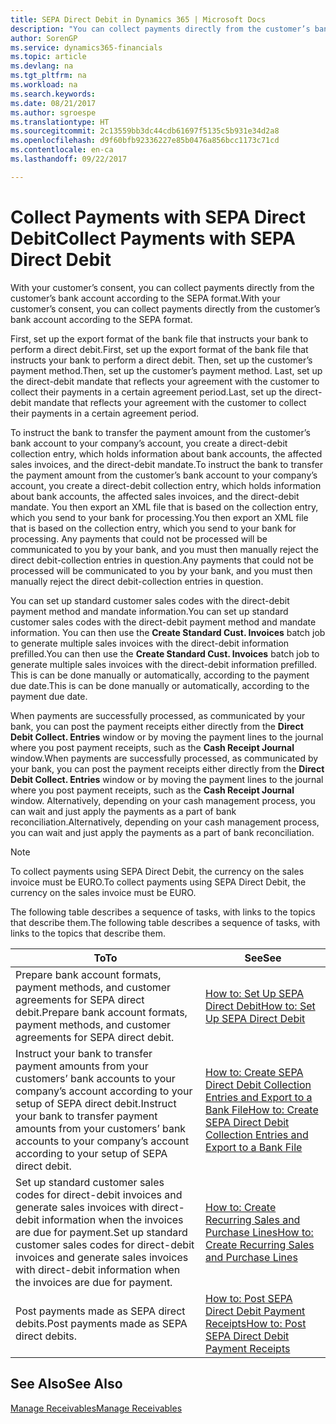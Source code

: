 ```yaml
---
title: SEPA Direct Debit in Dynamics 365 | Microsoft Docs
description: "You can collect payments directly from the customer’s bank account according to the SEPA format."
author: SorenGP
ms.service: dynamics365-financials
ms.topic: article
ms.devlang: na
ms.tgt_pltfrm: na
ms.workload: na
ms.search.keywords: 
ms.date: 08/21/2017
ms.author: sgroespe
ms.translationtype: HT
ms.sourcegitcommit: 2c13559bb3dc44cdb61697f5135c5b931e34d2a8
ms.openlocfilehash: d9f60bfb92336227e85b0476a856bcc1173c71cd
ms.contentlocale: en-ca
ms.lasthandoff: 09/22/2017

---
```

# <a name="collect-payments-with-sepa-direct-debit"></a><span data-ttu-id="ee62d-103">Collect Payments with SEPA Direct Debit</span><span class="sxs-lookup"><span data-stu-id="ee62d-103">Collect Payments with SEPA Direct Debit</span></span>
<span data-ttu-id="ee62d-104">With your customer’s consent, you can collect payments directly from the customer’s bank account according to the SEPA format.</span><span class="sxs-lookup"><span data-stu-id="ee62d-104">With your customer’s consent, you can collect payments directly from the customer’s bank account according to the SEPA format.</span></span>  

 <span data-ttu-id="ee62d-105">First, set up the export format of the bank file that instructs your bank to perform a direct debit.</span><span class="sxs-lookup"><span data-stu-id="ee62d-105">First, set up the export format of the bank file that instructs your bank to perform a direct debit.</span></span> <span data-ttu-id="ee62d-106">Then, set up the customer’s payment method.</span><span class="sxs-lookup"><span data-stu-id="ee62d-106">Then, set up the customer’s payment method.</span></span> <span data-ttu-id="ee62d-107">Last, set up the direct-debit mandate that reflects your agreement with the customer to collect their payments in a certain agreement period.</span><span class="sxs-lookup"><span data-stu-id="ee62d-107">Last, set up the direct-debit mandate that reflects your agreement with the customer to collect their payments in a certain agreement period.</span></span>  

 <span data-ttu-id="ee62d-108">To instruct the bank to transfer the payment amount from the customer’s bank account to your company’s account, you create a direct-debit collection entry, which holds information about bank accounts, the affected sales invoices, and the direct-debit mandate.</span><span class="sxs-lookup"><span data-stu-id="ee62d-108">To instruct the bank to transfer the payment amount from the customer’s bank account to your company’s account, you create a direct-debit collection entry, which holds information about bank accounts, the affected sales invoices, and the direct-debit mandate.</span></span> <span data-ttu-id="ee62d-109">You then export an XML file that is based on the collection entry, which you send to your bank for processing.</span><span class="sxs-lookup"><span data-stu-id="ee62d-109">You then export an XML file that is based on the collection entry, which you send to your bank for processing.</span></span> <span data-ttu-id="ee62d-110">Any payments that could not be processed will be communicated to you by your bank, and you must then manually reject the direct debit-collection entries in question.</span><span class="sxs-lookup"><span data-stu-id="ee62d-110">Any payments that could not be processed will be communicated to you by your bank, and you must then manually reject the direct debit-collection entries in question.</span></span>  

 <span data-ttu-id="ee62d-111">You can set up standard customer sales codes with the direct-debit payment method and mandate information.</span><span class="sxs-lookup"><span data-stu-id="ee62d-111">You can set up standard customer sales codes with the direct-debit payment method and mandate information.</span></span> <span data-ttu-id="ee62d-112">You can then use the **Create Standard Cust. Invoices** batch job to generate multiple sales invoices with the direct-debit information prefilled.</span><span class="sxs-lookup"><span data-stu-id="ee62d-112">You can then use the **Create Standard Cust. Invoices** batch job to generate multiple sales invoices with the direct-debit information prefilled.</span></span> <span data-ttu-id="ee62d-113">This is can be done manually or automatically, according to the payment due date.</span><span class="sxs-lookup"><span data-stu-id="ee62d-113">This is can be done manually or automatically, according to the payment due date.</span></span>  

 <span data-ttu-id="ee62d-114">When payments are successfully processed, as communicated by your bank, you can post the payment receipts either directly from the **Direct Debit Collect. Entries** window or by moving the payment lines to the journal where you post payment receipts, such as the **Cash Receipt Journal** window.</span><span class="sxs-lookup"><span data-stu-id="ee62d-114">When payments are successfully processed, as communicated by your bank, you can post the payment receipts either directly from the **Direct Debit Collect. Entries** window or by moving the payment lines to the journal where you post payment receipts, such as the **Cash Receipt Journal** window.</span></span> <span data-ttu-id="ee62d-115">Alternatively, depending on your cash management process, you can wait and just apply the payments as a part of bank reconciliation.</span><span class="sxs-lookup"><span data-stu-id="ee62d-115">Alternatively, depending on your cash management process, you can wait and just apply the payments as a part of bank reconciliation.</span></span>  

> [!NOTE]  
>  <span data-ttu-id="ee62d-116">To collect payments using SEPA Direct Debit, the currency on the sales invoice must be EURO.</span><span class="sxs-lookup"><span data-stu-id="ee62d-116">To collect payments using SEPA Direct Debit, the currency on the sales invoice must be EURO.</span></span>  

 <span data-ttu-id="ee62d-117">The following table describes a sequence of tasks, with links to the topics that describe them.</span><span class="sxs-lookup"><span data-stu-id="ee62d-117">The following table describes a sequence of tasks, with links to the topics that describe them.</span></span>   

|<span data-ttu-id="ee62d-118">**To**</span><span class="sxs-lookup"><span data-stu-id="ee62d-118">**To**</span></span>|<span data-ttu-id="ee62d-119">**See**</span><span class="sxs-lookup"><span data-stu-id="ee62d-119">**See**</span></span>|  
|------------|-------------|  
|<span data-ttu-id="ee62d-120">Prepare bank account formats, payment methods, and customer agreements for SEPA direct debit.</span><span class="sxs-lookup"><span data-stu-id="ee62d-120">Prepare bank account formats, payment methods, and customer agreements for SEPA direct debit.</span></span>|[<span data-ttu-id="ee62d-121">How to: Set Up SEPA Direct Debit</span><span class="sxs-lookup"><span data-stu-id="ee62d-121">How to: Set Up SEPA Direct Debit</span></span>](finance-how-to-set-up-sepa-direct-debit.md)|  
|<span data-ttu-id="ee62d-122">Instruct your bank to transfer payment amounts from your customers’ bank accounts to your company’s account according to your setup of SEPA direct debit.</span><span class="sxs-lookup"><span data-stu-id="ee62d-122">Instruct your bank to transfer payment amounts from your customers’ bank accounts to your company’s account according to your setup of SEPA direct debit.</span></span>|[<span data-ttu-id="ee62d-123">How to: Create SEPA Direct Debit Collection Entries and Export to a Bank File</span><span class="sxs-lookup"><span data-stu-id="ee62d-123">How to: Create SEPA Direct Debit Collection Entries and Export to a Bank File</span></span>](finance-how-create-sepa-direct-debit-collection-entries-export-bank-file.md)|  
|<span data-ttu-id="ee62d-124">Set up standard customer sales codes for direct-debit invoices and generate sales invoices with direct-debit information when the invoices are due for payment.</span><span class="sxs-lookup"><span data-stu-id="ee62d-124">Set up standard customer sales codes for direct-debit invoices and generate sales invoices with direct-debit information when the invoices are due for payment.</span></span>|[<span data-ttu-id="ee62d-125">How to: Create Recurring Sales and Purchase Lines</span><span class="sxs-lookup"><span data-stu-id="ee62d-125">How to: Create Recurring Sales and Purchase Lines</span></span>](sales-how-work-standard-lines.md)|  
|<span data-ttu-id="ee62d-126">Post payments made as SEPA direct debits.</span><span class="sxs-lookup"><span data-stu-id="ee62d-126">Post payments made as SEPA direct debits.</span></span>|[<span data-ttu-id="ee62d-127">How to: Post SEPA Direct Debit Payment Receipts</span><span class="sxs-lookup"><span data-stu-id="ee62d-127">How to: Post SEPA Direct Debit Payment Receipts</span></span>](finance-how-to-post-sepa-direct-debit-payment-receipts.md)|  

## <a name="see-also"></a><span data-ttu-id="ee62d-128">See Also</span><span class="sxs-lookup"><span data-stu-id="ee62d-128">See Also</span></span>  
[<span data-ttu-id="ee62d-129">Manage Receivables</span><span class="sxs-lookup"><span data-stu-id="ee62d-129">Manage Receivables</span></span>](receivables-manage-receivables.md)

